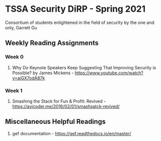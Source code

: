 # TSSA Security DiRP - Spring 2021

Consortium of students enlightened in the field of security by the one and only, Garrett Gu

## Weekly Reading Assignments

### Week 0

1. Why Do Keynote Speakers Keep Suggesting That Improving Security is Possible? by James Mickens - https://www.youtube.com/watch?v=ajGX7odA87k

### Week 1

1. Smashing the Stack for Fun & Profit: Revived - https://avicoder.me/2016/02/01/smashsatck-revived/ 

## Miscellaneous Helpful Readings

1. gef documentation - https://gef.readthedocs.io/en/master/


